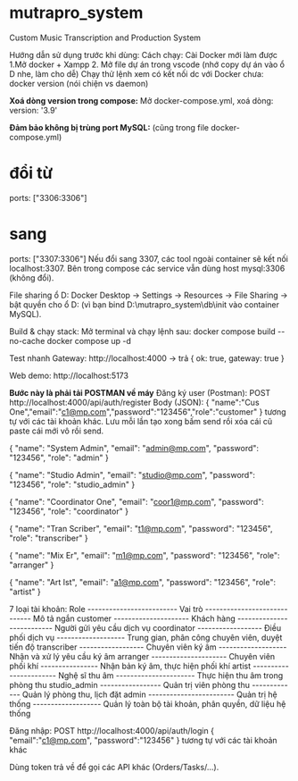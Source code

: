 # mutrapro_system
Custom Music Transcription and Production System

Hướng dẫn sử dụng trước khi dùng:
Cách chạy:
Cài Docker mới làm được
1.Mở docker + Xampp
2. Mở file dự án trong vscode (nhớ copy dự án vào ổ D nhe, làm cho dễ)
Chạy thử lệnh xem có kết nối dc với Docker chưa: docker version (nói chiện vs daemon)

**Xoá dòng version trong compose:**
Mở docker-compose.yml, xoá dòng:
version: '3.9'

**Đảm bảo không bị trùng port MySQL:** (cũng trong file docker-compose.yml)
# đổi từ
ports: ["3306:3306"]
# sang
ports: ["3307:3306"]
Nếu đổi sang 3307, các tool ngoài container sẽ kết nối localhost:3307. Bên trong compose các service vẫn dùng host mysql:3306 (không đổi).

File sharing ổ D:
Docker Desktop → Settings → Resources → File Sharing → bật quyền cho ổ D:
(vì bạn bind D:\mutrapro_system\db\init vào container MySQL).

Build & chạy stack:
Mở terminal và chạy lệnh sau:
docker compose build --no-cache
docker compose up -d

Test nhanh
Gateway: http://localhost:4000
 → trả { ok: true, gateway: true }

Web demo: http://localhost:5173

**Bước này là phải tải POSTMAN về máy**
Đăng ký user (Postman):
POST http://localhost:4000/api/auth/register
Body (JSON): { "name":"Cus One","email":"c1@mp.com","password":"123456","role":"customer" }   tương tự với các tài khoản khác. Lưu mỗi lần tạo xong bấm send rồi xóa cái cũ paste cái mới vô rồi send.

{
  "name": "System Admin",
  "email": "admin@mp.com",
  "password": "123456",
  "role": "admin"
}

{
  "name": "Studio Admin",
  "email": "studio@mp.com",
  "password": "123456",
  "role": "studio_admin"
}

{
  "name": "Coordinator One",
  "email": "coor1@mp.com",
  "password": "123456",
  "role": "coordinator"
}

{
  "name": "Tran Scriber",
  "email": "t1@mp.com",
  "password": "123456",
  "role": "transcriber"
}

{
  "name": "Mix Er",
  "email": "m1@mp.com",
  "password": "123456",
  "role": "arranger"
}

{
  "name": "Art Ist",
  "email": "a1@mp.com",
  "password": "123456",
  "role": "artist"
}


7 loại tài khoản:
Role ------------------------- Vai trò	----------------------------- Mô tả ngắn
customer ---------------------	Khách hàng --------------------------	Người gửi yêu cầu dịch vụ
coordinator ------------------ Điều phối dịch vụ -------------------	Trung gian, phân công chuyên viên, duyệt tiến độ
transcriber	------------------ Chuyên viên ký âm ------------------- Nhận và xử lý yêu cầu ký âm
arranger ---------------------	Chuyên viên phối khí ----------------	Nhận bản ký âm, thực hiện phối khí
artist ----------------------- Nghệ sĩ thu âm	---------------------- Thực hiện thu âm trong phòng thu
studio_admin ----------------- Quản trị viên phòng thu -------------	Quản lý phòng thu, lịch đặt
admin ------------------------	Quản trị hệ thống -------------------	Quản lý toàn bộ tài khoản, phân quyền, dữ liệu hệ thống

Đăng nhập:
POST http://localhost:4000/api/auth/login
{ "email":"c1@mp.com", "password":"123456" } tương tự với các tài khoản khác

Dùng token trả về để gọi các API khác (Orders/Tasks/...).




